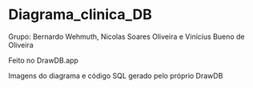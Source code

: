 # Diagrama_clinica_DB

Grupo: Bernardo Wehmuth, Nicolas Soares Oliveira e Vinícius Bueno de Oliveira

Feito no DrawDB.app

Imagens do diagrama e código SQL gerado pelo próprio DrawDB
